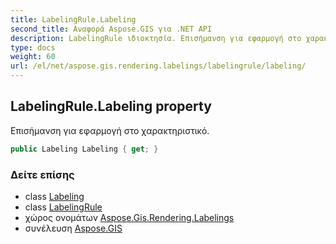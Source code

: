 ```yaml
---
title: LabelingRule.Labeling
second_title: Αναφορά Aspose.GIS για .NET API
description: LabelingRule ιδιοκτησία. Επισήμανση για εφαρμογή στο χαρακτηριστικό.
type: docs
weight: 60
url: /el/net/aspose.gis.rendering.labelings/labelingrule/labeling/
---
```

## LabelingRule.Labeling property

Επισήμανση για εφαρμογή στο χαρακτηριστικό.

```csharp
public Labeling Labeling { get; }
```

### Δείτε επίσης

* class [Labeling](../../labeling/)
* class [LabelingRule](../)
* χώρος ονομάτων [Aspose.Gis.Rendering.Labelings](../../labelingrule/)
* συνέλευση [Aspose.GIS](../../../)


